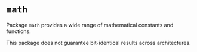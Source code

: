 # `math`

Package `math` provides a wide range of mathematical constants and functions. 

This package does not guarantee bit-identical results across architectures.